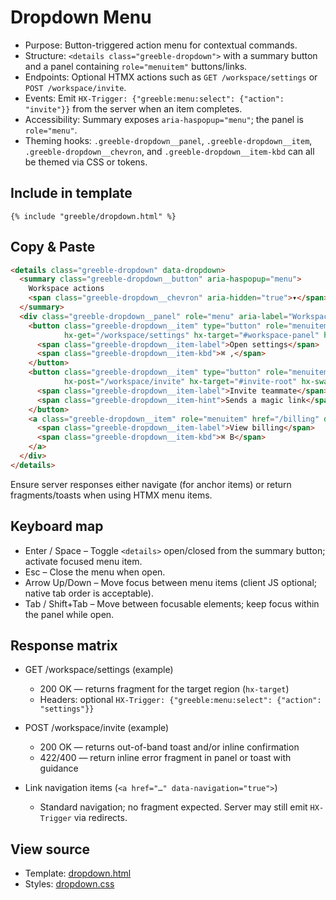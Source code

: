 # Dropdown Menu

- Purpose: Button-triggered action menu for contextual commands.
- Structure: `<details class="greeble-dropdown">` with a summary button and a panel containing
  `role="menuitem"` buttons/links.
- Endpoints: Optional HTMX actions such as `GET /workspace/settings` or `POST /workspace/invite`.
- Events: Emit `HX-Trigger: {"greeble:menu:select": {"action": "invite"}}` from the server when an
  item completes.
- Accessibility: Summary exposes `aria-haspopup="menu"`; the panel is `role="menu"`.
- Theming hooks: `.greeble-dropdown__panel`, `.greeble-dropdown__item`, `.greeble-dropdown__chevron`,
  and `.greeble-dropdown__item-kbd` can all be themed via CSS or tokens.

## Include in template

```jinja
{% include "greeble/dropdown.html" %}
```

## Copy & Paste

```html
<details class="greeble-dropdown" data-dropdown>
  <summary class="greeble-dropdown__button" aria-haspopup="menu">
    Workspace actions
    <span class="greeble-dropdown__chevron" aria-hidden="true">▾</span>
  </summary>
  <div class="greeble-dropdown__panel" role="menu" aria-label="Workspace actions">
    <button class="greeble-dropdown__item" type="button" role="menuitem"
            hx-get="/workspace/settings" hx-target="#workspace-panel" hx-swap="innerHTML">
      <span class="greeble-dropdown__item-label">Open settings</span>
      <span class="greeble-dropdown__item-kbd">⌘ ,</span>
    </button>
    <button class="greeble-dropdown__item" type="button" role="menuitem"
            hx-post="/workspace/invite" hx-target="#invite-root" hx-swap="innerHTML">
      <span class="greeble-dropdown__item-label">Invite teammate</span>
      <span class="greeble-dropdown__item-hint">Sends a magic link</span>
    </button>
    <a class="greeble-dropdown__item" role="menuitem" href="/billing" data-navigation="true">
      <span class="greeble-dropdown__item-label">View billing</span>
      <span class="greeble-dropdown__item-kbd">⌘ B</span>
    </a>
  </div>
</details>
```

Ensure server responses either navigate (for anchor items) or return fragments/toasts when using HTMX
menu items.

## Keyboard map

- Enter / Space – Toggle `<details>` open/closed from the summary button; activate focused menu item.
- Esc – Close the menu when open.
- Arrow Up/Down – Move focus between menu items (client JS optional; native tab order is acceptable).
- Tab / Shift+Tab – Move between focusable elements; keep focus within the panel while open.

## Response matrix

- GET /workspace/settings (example)
  - 200 OK — returns fragment for the target region (`hx-target`)
  - Headers: optional `HX-Trigger: {"greeble:menu:select": {"action": "settings"}}`

- POST /workspace/invite (example)
  - 200 OK — returns out-of-band toast and/or inline confirmation
  - 422/400 — return inline error fragment in panel or toast with guidance

- Link navigation items (`<a href="…" data-navigation="true">`)
  - Standard navigation; no fragment expected. Server may still emit `HX-Trigger` via redirects.

## View source

- Template: [dropdown.html](https://github.com/Bakobiibizo/greeble/blob/main/packages/greeble_components/components/dropdown/templates/dropdown.html)
- Styles: [dropdown.css](https://github.com/Bakobiibizo/greeble/blob/main/packages/greeble_components/components/dropdown/static/dropdown.css)

